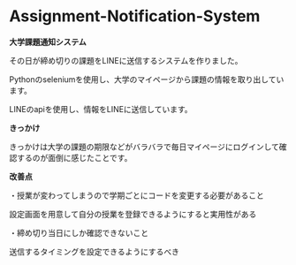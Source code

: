 # Assignment-Notification-System
**大学課題通知システム**

その日が締め切りの課題をLINEに送信するシステムを作りました。

Pythonのseleniumを使用し、大学のマイページから課題の情報を取り出しています。

LINEのapiを使用し、情報をLINEに送信しています。

**きっかけ**

きっかけは大学の課題の期限などがバラバラで毎日マイページにログインして確認するのが面倒に感じたことです。

**改善点**

・授業が変わってしまうので学期ごとにコードを変更する必要があること

設定画面を用意して自分の授業を登録できるようにすると実用性がある

・締め切り当日にしか確認できないこと

送信するタイミングを設定できるようにするべき
